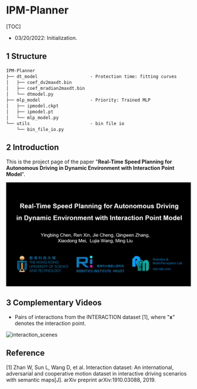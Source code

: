 # IPM-Planner

[TOC]

- 03/20/2022: Initialization.

## 1 Structure

```
IPM-Planner
├── dt_model                    - Protection time: fitting curves
│   ├── coef_dv2maxdt.bin
│   ├── coef_mradian2maxdt.bin
│   └── dtmodel.py
├── mlp_model                   - Priority: Trained MLP
│   ├── ipmodel.ckpt
│   ├── ipmodel.pt
│   └── mlp_model.py
└── utils						- bin file io
    └── bin_file_io.py
```


## 2 Introduction

This is the project page of the paper "**Real-Time Speed Planning for Autonomous Driving in Dynamic Environment with Interaction Point Model**".

[![Watch the video](./picts/cover-IPM-k.png)](https://youtu.be/n644Pj4Q9yo)



## 3 Complementary Videos

- Pairs of interactions from the INTERACTION dataset [1], where "**x**" denotes the interaction point.

![interaction_scenes](./picts/interaction_scenes.gif)


## Reference

[1] Zhan W, Sun L, Wang D, et al. Interaction dataset: An international, adversarial and cooperative motion dataset in interactive driving scenarios with semantic maps[J]. arXiv preprint arXiv:1910.03088, 2019.
